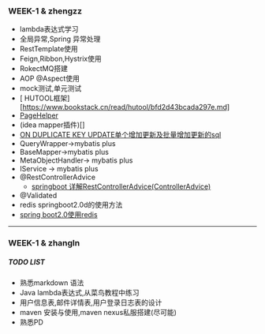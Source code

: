 ### WEEK-1 & zhengzz
- lambda表达式学习
- 全局异常,Spring 异常处理
- RestTemplate使用
- Feign,Ribbon,Hystrix使用
- RokectMQ搭建
- AOP @Aspect使用
- mock测试,单元测试
- [ HUTOOL框架][https://www.bookstack.cn/read/hutool/bfd2d43bcada297e.md]
- [PageHelper](https://github.com/pagehelper/Mybatis-PageHelper)
- (idea mapper插件)[]
- [ON DUPLICATE KEY UPDATE单个增加更新及批量增加更新的sql](https://www.cnblogs.com/zjdxr-up/p/8319982.html)
- QueryWrapper->mybatis plus
- BaseMapper->mybatis plus
- MetaObjectHandler-> mybatis plus
- IService -> mybatis plus
- @RestControllerAdvice
    - [springboot 详解RestControllerAdvice(ControllerAdvice)](https://blog.csdn.net/qq_35098526/article/details/88949425)
- @Validated
- redis springboot2.0d的使用方法
- [spring boot2.0使用redis](https://blog.csdn.net/zxl646801924/article/details/81095541)

--- 
### WEEK-1 & zhangln

##### TODO LIST

- 熟悉markdown 语法
- Java lambda表达式,从菜鸟教程中练习
- 用户信息表,邮件详情表,用户登录日志表的设计
- maven 安装与使用,maven nexus私服搭建(尽可能)
- 熟悉PD